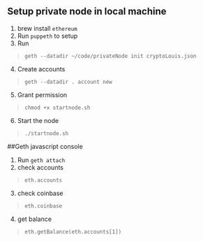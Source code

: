 ## Setup private node in local machine

1. brew install `ethereum`
2. Run `puppeth` to setup
3. Run 
> `geth --datadir ~/code/privateNode init cryptoLouis.json`
4. Create accounts
> `geth --datadir . account new`
5. Grant permission 
>`chmod +x startnode.sh`
6. Start the node
> `./startnode.sh`

##Geth javascript console
1. Run `geth attach`
2. check accounts
> `eth.accounts`
3. check coinbase
> `eth.coinbase`
4. get balance
> `eth.getBalance(eth.accounts[1])`

